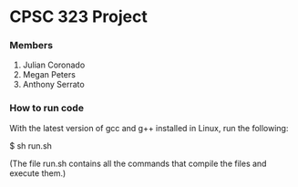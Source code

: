 # CPSC 323 Project 

### Members
1. Julian Coronado
2. Megan Peters
3. Anthony Serrato

### How to run code

With the latest version of gcc and g++ installed in Linux, run the following:

$ sh run.sh

(The file run.sh contains all the commands that compile the files and execute them.)

